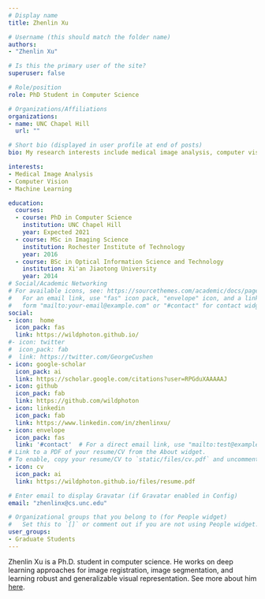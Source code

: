 ```yaml
---
# Display name
title: Zhenlin Xu

# Username (this should match the folder name)
authors:
- "Zhenlin Xu"

# Is this the primary user of the site?
superuser: false

# Role/position
role: PhD Student in Computer Science

# Organizations/Affiliations
organizations:
- name: UNC Chapel Hill
  url: ""

# Short bio (displayed in user profile at end of posts)
bio: My research interests include medical image analysis, computer vision and machine learning.

interests:
- Medical Image Analysis 
- Computer Vision 
- Machine Learning

education:
  courses:
  - course: PhD in Computer Science
    institution: UNC Chapel Hill
    year: Expected 2021
  - course: MSc in Imaging Science
    institution: Rochester Institute of Technology
    year: 2016
  - course: BSc in Optical Information Science and Technology
    institution: Xi'an Jiaotong University
    year: 2014
# Social/Academic Networking
# For available icons, see: https://sourcethemes.com/academic/docs/page-builder/#icons
#   For an email link, use "fas" icon pack, "envelope" icon, and a link in the
#   form "mailto:your-email@example.com" or "#contact" for contact widget.
social:
- icon:  home
  icon_pack: fas
  link: https://wildphoton.github.io/
#- icon: twitter
#  icon_pack: fab
#  link: https://twitter.com/GeorgeCushen
- icon: google-scholar
  icon_pack: ai
  link: https://scholar.google.com/citations?user=RPGduXAAAAAJ
- icon: github
  icon_pack: fab
  link: https://github.com/wildphoton
- icon: linkedin
  icon_pack: fab
  link: https://www.linkedin.com/in/zhenlinxu/
- icon: envelope
  icon_pack: fas
  link: '#contact'  # For a direct email link, use "mailto:test@example.org".
# Link to a PDF of your resume/CV from the About widget.
# To enable, copy your resume/CV to `static/files/cv.pdf` and uncomment the lines below.
- icon: cv
  icon_pack: ai
  link: https://wildphoton.github.io/files/resume.pdf

# Enter email to display Gravatar (if Gravatar enabled in Config)
email: "zhenlinx@cs.unc.edu"

# Organizational groups that you belong to (for People widget)
#   Set this to `[]` or comment out if you are not using People widget.
user_groups:
- Graduate Students
---
```


Zhenlin Xu is a Ph.D. student in computer science. He works on deep learning approaches for image registration, image segmentation, and learning robust and generalizable visual representation. See more about him [here](https://wildphoton.github.io/).
